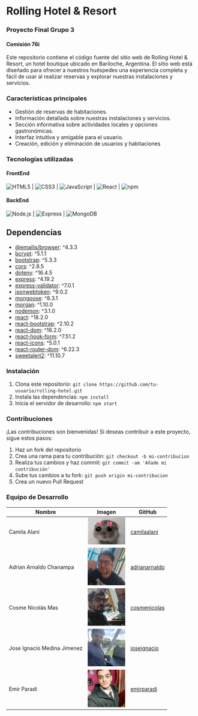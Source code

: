 # Rolling Hotel & Resort
### Proyecto Final Grupo 3
#### Comisión 76i

Este repositorio contiene el código fuente del sitio web de Rolling Hotel & Resort, un hotel boutique ubicado en Bariloche, Argentina. El sitio web está diseñado para ofrecer a nuestros huéspedes una experiencia completa y fácil de usar al realizar reservas y explorar nuestras instalaciones y servicios.

### Características principales
- Gestión de reservas de habitaciones.
- Información detallada sobre nuestras instalaciones y servicios.
- Sección informativa sobre actividades locales y opciones gastronómicas.
- Interfaz intuitiva y amigable para el usuario.
- Creación, edición y eliminación de usuarios y habitaciones

### Tecnologías utilizadas
#### FrontEnd

![HTML5](https://img.icons8.com/color/50/000000/html-5.png) | ![CSS3](https://img.icons8.com/color/50/000000/css3.png) | ![JavaScript](https://img.icons8.com/color/50/000000/javascript.png) | ![React](https://img.icons8.com/color/50/000000/react-native.png) | ![npm](https://img.icons8.com/color/50/000000/npm.png)

#### BackEnd

![Node.js](https://img.icons8.com/color/50/000000/nodejs.png) | ![Express](https://img.icons8.com/50/000000/express-js.png) | ![MongoDB](https://img.icons8.com/color/50/000000/mongodb.png)



## Dependencias



- [@emailjs/browser](https://www.npmjs.com/package/@emailjs/browser): ^4.3.3
- [bcrypt](https://www.npmjs.com/package/bcrypt): ^5.1.1
- [bootstrap](https://www.npmjs.com/package/bootstrap): ^5.3.3
- [cors](https://www.npmjs.com/package/cors): ^2.8.5
- [dotenv](https://www.npmjs.com/package/dotenv): ^16.4.5
- [express](https://www.npmjs.com/package/express): ^4.19.2
- [express-validator](https://www.npmjs.com/package/express-validator): ^7.0.1
- [jsonwebtoken](https://www.npmjs.com/package/jsonwebtoken): ^9.0.2
- [mongoose](https://www.npmjs.com/package/mongoose): ^8.3.1
- [morgan](https://www.npmjs.com/package/morgan): ^1.10.0
- [nodemon](https://www.npmjs.com/package/nodemon): ^3.1.0
- [react](https://www.npmjs.com/package/react): ^18.2.0
- [react-bootstrap](https://www.npmjs.com/package/react-bootstrap): ^2.10.2
- [react-dom](https://www.npmjs.com/package/react-dom): ^18.2.0
- [react-hook-form](https://www.npmjs.com/package/react-hook-form): ^7.51.2
- [react-icons](https://www.npmjs.com/package/react-icons): ^5.0.1
- [react-router-dom](https://www.npmjs.com/package/react-router-dom): ^6.22.3
- [sweetalert2](https://www.npmjs.com/package/sweetalert2): ^11.10.7

### Instalación
1. Clona este repositorio: `git clone https://github.com/tu-usuario/rolling-hotel.git`
2. Instala las dependencias: `npm install`
3. Inicia el servidor de desarrollo: `npm start`

### Contribuciones
¡Las contribuciones son bienvenidas! Si deseas contribuir a este proyecto, sigue estos pasos:
1. Haz un fork del repositorio
2. Crea una rama para tu contribución: `git checkout -b mi-contribucion`
3. Realiza tus cambios y haz commit: `git commit -am 'Añade mi contribución'`
4. Sube tus cambios a tu fork: `git push origin mi-contribucion`
5. Crea un nuevo Pull Request
 

### Equipo de Desarrollo
| Nombre                | Imagen                                       | GitHub                                       |
|-----------------------|----------------------------------------------|----------------------------------------------|
| Camila Alani          | <img src="./src/assets/nosotros/Camila.jpg" width="100">  | [camilaalani](https://github.com/camilaalani) |
| Adrian Arnaldo Chanampa |  <img src="./src/assets/nosotros/Adrian.jpg" width="100"> | [adrianarnaldo](https://github.com/AdrianKarma) |
| Cosme Nicolás Mas     |  <img src="./src/assets/nosotros/Nicolas.jpg" width="100"> | [cosmenicolas](https://github.com/CosmeNicolas) |
| Jose Ignacio Medina Jimenez |<img src="./src/assets/nosotros/Jose.jpg" width="100">  | [joseignacio](https://github.com/Nachocode87) |
| Emir Paradi         | <img src="./src/assets/nosotros/Emir.jpg" width="100"> | [emirparadi](https://github.com/penguinEm) |
